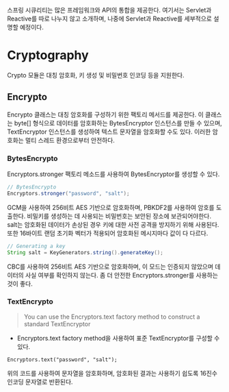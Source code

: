 스프링 시큐리티는 많은 프레임워크와 API의 통합을 제공한다. 여기서는 Servlet과 Reactive를 따로 나누지 않고 소개하며, 나중에 Servlet과 Reactive를 세부적으로 설명할 예정이다.

# Cryptography
Crypto 모듈은 대칭 암호화, 키 생성 및 비밀번호 인코딩 등을 지원한다.

## Encrypto
Encrypto 클래스는 대칭 암호화를 구성하기 위한 팩토리 메서드를 제공한다. 이 클래스는 byte[] 형식으로 데이터를 암호화하는 BytesEncryptor 인스턴스를 만들 수 있으며,
TextEncryptor 인스턴스를 생성하여 텍스트 문자열을 암호화할 수도 있다. 이러한 암호화는 멀티 스레드 환경으로부터 안전하다.

### BytesEncrypto

Encryptors.stronger 팩토리 메소드를 사용하여 BytesEncryptor를 생성할 수 있다.

```java
// BytesEncrypto
Encryptors.stronger("password", "salt");
```
GCM을 사용하여 256비트 AES 기반으로 암호화하며,
PBKDF2를 사용하여 암호를 도출한다. 비밀키를 생성하는 데 사용되는 비밀번호는 보안된 장소에 보관되어야한다. salt는 암호화된 데이터가 손상된 경우 키에 대한 사전 공격을 방지하기 위해 사용된다. 또한 16바이트 랜덤 초기화 벡터가 적용되어 암호화된 메시지마다 값이 다 다르다.

```java
// Generating a key
String salt = KeyGenerators.string().generateKey();
```
CBC를 사용하여 256비트 AES 기반으로 암호화하며, 
이 모드는 인증되지 않았으며 데이터의 사실 여부를 확인하지 않는다. 좀 더 안전한 Encryptors.stronger를 사용하는 것이 좋다.

### TextEncrypto

> You can use the Encryptors.text factory method to construct a standard TextEncryptor
- Encryptors.text factory method을 사용하여 표준 TextEncryptor를 구성할 수 있다.

```
Encryptors.text("password", "salt");
```
위의 코드를 사용하여 문자열을 암호화하며, 암호화된 결과는 사용하기 쉽도록 16진수 인코딩 문자열로 반환된다.
